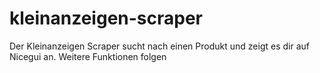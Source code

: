 # kleinanzeigen-scraper
Der Kleinanzeigen Scraper sucht nach einen Produkt und zeigt es dir auf Nicegui an. Weitere Funktionen folgen
